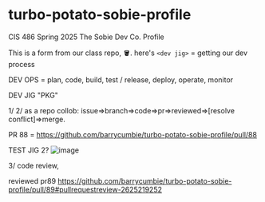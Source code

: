 # turbo-potato-sobie-profile
CIS 486 Spring 2025 The Sobie Dev Co. Profile 

This is a form from our class repo, 🪣. here's `<dev jig>` = getting our dev process

DEV OPS = plan, code, build, test / release, deploy, operate, monitor

DEV JIG "PKG"

1/ 
2/ as a repo collob: issue=>branch=>code=>pr=>reviewed=>[resolve conflict]=>merge.

PR 88 = https://github.com/barrycumbie/turbo-potato-sobie-profile/pull/88

TEST JIG 2? 
![image](https://github.com/user-attachments/assets/e5127f36-5f82-468c-a8d8-728290cd54bd)


3/ code review, 

reviewed pr89 https://github.com/barrycumbie/turbo-potato-sobie-profile/pull/89#pullrequestreview-2625219252
